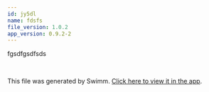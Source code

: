 ```yaml
---
id: jy5dl
name: fdsfs
file_version: 1.0.2
app_version: 0.9.2-2
---
```


fgsdfgsdfsds

<br/>

This file was generated by Swimm. [Click here to view it in the app](http://localhost:5002/repos/Z2l0aHViJTNBJTNBdGVzdHMlM0ElM0FtYW96U3dpbW0=/docs/jy5dl).